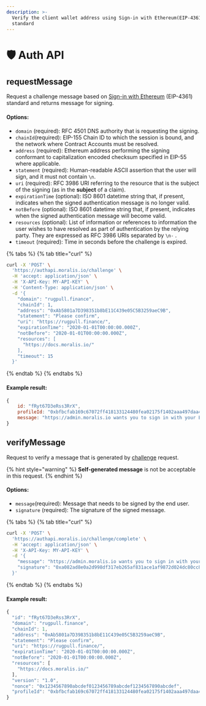 ```yaml
---
description: >-
  Verify the client wallet address using Sign-in with Ethereum(EIP-4361)
  standard
---
```


# 🛡 Auth API

## requestMessage

Request a challenge message based on [Sign-in with Ethereum](https://eips.ethereum.org/EIPS/eip-4361) (EIP-4361) standard and returns message for signing.

#### Options:

* `domain` (required): RFC 4501 DNS authority that is requesting the signing.
* `chainId`(required): EIP-155 Chain ID to which the session is bound, and the network where Contract Accounts must be resolved.
* `address` (required): Ethereum address performing the signing conformant to capitalization encoded checksum specified in EIP-55 where applicable.
* `statement` (required): Human-readable ASCII assertion that the user will sign, and it must not contain `\n`.
* `uri` (required): RFC 3986 URI referring to the resource that is the subject of the signing (as in the **subject** of a claim).
* `expirationTime` (optional): ISO 8601 datetime string that, if present, indicates when the signed authentication message is no longer valid.
* `notBefore` (optional): ISO 8601 datetime string that, if present, indicates when the signed authentication message will become valid.
* `resources` (optional): List of information or references to information the user wishes to have resolved as part of authentication by the relying party. They are expressed as RFC 3986 URIs separated by `\n-` .
* `timeout` (required): Time in seconds before the challenge is expired.

{% tabs %}
{% tab title="curl" %}
```bash
curl -X 'POST' \
  'https://authapi.moralis.io/challenge' \
  -H 'accept: application/json' \
  -H 'X-API-Key: MY-API-KEY' \
  -H 'Content-Type: application/json' \
  -d '{
    "domain": "rugpull.finance",
    "chainId": 1,
    "address": "0xAb5801a7D398351b8bE11C439e05C5B3259aeC9B",
    "statement": "Please confirm",
    "uri": "https://rugpull.finance/",
    "expirationTime": "2020-01-01T00:00:00.000Z",
    "notBefore": "2020-01-01T00:00:00.000Z",
    "resources": [
      "https://docs.moralis.io/"
    ],
    "timeout": 15
  }'
```
{% endtab %}
{% endtabs %}

#### Example result:

```javascript
{
    id: "fRyt67D3eRss3RrX",
    profileId: "0xbfbcfab169c67072ff418133124480fea02175f1402aaa497daa4fd09026b0e1",
    message: "https://admin.moralis.io wants you to sign in with your Ethereum account:\n0x3355d6E71585d4e619f4dB4C7c5Bfe549b278299\n\nMoralis Web3Api\n\nURI: https://admin.moralis.io/api/v2/auth/challenge\nVersion: 1\nChain ID: 1\nNonce: T0rUqS2W4va4SvztT\nIssued At: 2022-07-13T07:53:25.750Z\nResources:\n- https://admin.moralis.io/api/v2/auth/challenge",
}
```

## verifyMessage

Request to verify a message that is generated by [challenge](auth-api.md#challenge) request.

{% hint style="warning" %}
**Self-generated message** is not be acceptable in this request.
{% endhint %}

#### Options:

* `message`(required): Message that needs to be signed by the end user.
* `signature` (required): The signature of the signed message.

{% tabs %}
{% tab title="curl" %}
```bash
curl -X 'POST' \
  'https://authapi.moralis.io/challenge/complete' \
  -H 'accept: application/json' \
  -H 'X-API-Key: MY-API-KEY' \
  -d '{
    "message": "https://admin.moralis.io wants you to sign in with your Ethereum account:\n0x3355d6E71585d4e619f4dB4C7c5Bfe549b278299\n\nMoralis Web3Api\n\nURI: https://admin.moralis.io/api/v2/auth/challenge\nVersion: 1\nChain ID: 1\nNonce: T0rUqS2W4va4SvztT\nIssued At: 2022-07-13T07:53:25.750Z\nResources:\n- https://admin.moralis.io/api/v2/auth/challenge" ,
    "signature": "0xa082ad8e0a2d998df317eb265af831ace1af9872d024dc80cc8c5e7fa09e9c94533083a30f181c8441c4e04863c466ef9fad48c7393dd776fc272d8e3de85aec1e"
  }'
```
{% endtab %}
{% endtabs %}

#### Example result:

```javascript
{
  "id": "fRyt67D3eRss3RrX",
  "domain": "rugpull.finance",
  "chainId": 1,
  "address": "0xAb5801a7D398351b8bE11C439e05C5B3259aeC9B",
  "statement": "Please confirm",
  "uri": "https://rugpull.finance/",
  "expirationTime": "2020-01-01T00:00:00.000Z",
  "notBefore": "2020-01-01T00:00:00.000Z",
  "resources": [
    "https://docs.moralis.io/"
  ],
  "version": "1.0",
  "nonce": "0x1234567890abcdef0123456789abcdef1234567890abcdef",
  "profileId": "0xbfbcfab169c67072ff418133124480fea02175f1402aaa497daa4fd09026b0e1"
}
```
